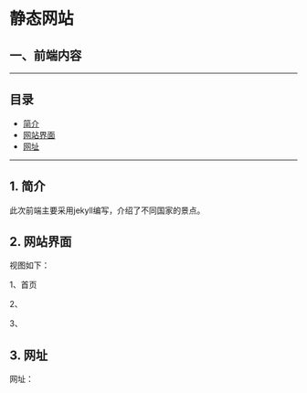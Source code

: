 # 静态网站

## 一、前端内容

----
## 目录
* [简介](#jump1)
* [网站界面](#jump2)
* [网址](#jump3)
----

## <span id="jump1">1. 简介</span>
此次前端主要采用jekyll编写，介绍了不同国家的景点。

## <span id="jump2">2. 网站界面</span>
视图如下：

1、首页

2、

3、

## <span id="jump3">3. 网址</span>
网址：


